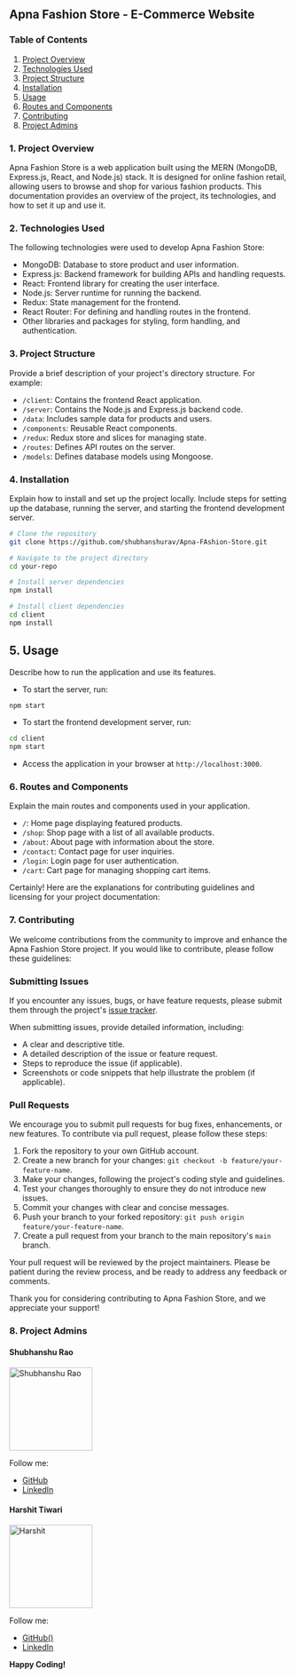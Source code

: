 ## Apna Fashion Store - E-Commerce Website

### Table of Contents

1. [Project Overview](#project-overview)
2. [Technologies Used](#technologies-used)
3. [Project Structure](#project-structure)
4. [Installation](#installation)
5. [Usage](#usage)
6. [Routes and Components](#routes-and-components)
7. [Contributing](#contributing)
8. [Project Admins](#project-admins)

### 1. Project Overview <a name="project-overview"></a>

Apna Fashion Store is a web application built using the MERN (MongoDB, Express.js, React, and Node.js) stack. It is designed for online fashion retail, allowing users to browse and shop for various fashion products. This documentation provides an overview of the project, its technologies, and how to set it up and use it.

### 2. Technologies Used <a name="technologies-used"></a>

The following technologies were used to develop Apna Fashion Store:

- MongoDB: Database to store product and user information.
- Express.js: Backend framework for building APIs and handling requests.
- React: Frontend library for creating the user interface.
- Node.js: Server runtime for running the backend.
- Redux: State management for the frontend.
- React Router: For defining and handling routes in the frontend.
- Other libraries and packages for styling, form handling, and authentication.

### 3. Project Structure <a name="project-structure"></a>

Provide a brief description of your project's directory structure. For example:

- `/client`: Contains the frontend React application.
- `/server`: Contains the Node.js and Express.js backend code.
- `/data`: Includes sample data for products and users.
- `/components`: Reusable React components.
- `/redux`: Redux store and slices for managing state.
- `/routes`: Defines API routes on the server.
- `/models`: Defines database models using Mongoose.

### 4. Installation <a name="installation"></a>

Explain how to install and set up the project locally. Include steps for setting up the database, running the server, and starting the frontend development server.

```bash
# Clone the repository
git clone https://github.com/shubhanshurav/Apna-FAshion-Store.git

# Navigate to the project directory
cd your-repo

# Install server dependencies
npm install

# Install client dependencies
cd client
npm install
```

## 5. Usage <a name="usage"></a>

Describe how to run the application and use its features.

- To start the server, run:

```bash
npm start
```

- To start the frontend development server, run:

```bash
cd client
npm start
```

- Access the application in your browser at `http://localhost:3000`.

### 6. Routes and Components <a name="routes-and-components"></a>

Explain the main routes and components used in your application.

- `/`: Home page displaying featured products.
- `/shop`: Shop page with a list of all available products.
- `/about`: About page with information about the store.
- `/contact`: Contact page for user inquiries.
- `/login`: Login page for user authentication.
- `/cart`: Cart page for managing shopping cart items.

Certainly! Here are the explanations for contributing guidelines and licensing for your project documentation:

### 7. Contributing <a name="contributing"></a>

We welcome contributions from the community to improve and enhance the Apna Fashion Store project. If you would like to contribute, please follow these guidelines:

### Submitting Issues

If you encounter any issues, bugs, or have feature requests, please submit them through the project's [issue tracker](https://github.com/shubhanshurav/Apna-FAshion-Store/issues).

When submitting issues, provide detailed information, including:

- A clear and descriptive title.
- A detailed description of the issue or feature request.
- Steps to reproduce the issue (if applicable).
- Screenshots or code snippets that help illustrate the problem (if applicable).

### Pull Requests

We encourage you to submit pull requests for bug fixes, enhancements, or new features. To contribute via pull request, please follow these steps:

1. Fork the repository to your own GitHub account.
2. Create a new branch for your changes: `git checkout -b feature/your-feature-name`.
3. Make your changes, following the project's coding style and guidelines.
4. Test your changes thoroughly to ensure they do not introduce new issues.
5. Commit your changes with clear and concise messages.
6. Push your branch to your forked repository: `git push origin feature/your-feature-name`.
7. Create a pull request from your branch to the main repository's `main` branch.

Your pull request will be reviewed by the project maintainers. Please be patient during the review process, and be ready to address any feedback or comments.

Thank you for considering contributing to Apna Fashion Store, and we appreciate your support!

### 8. Project Admins <a name="project-admins"></a>

#### Shubhanshu Rao

<p>
  <img src="https://github.com/shubhanshurav/Apna-Fashion-Store/assets/87806305/caa94905-3bf8-4e54-9aec-1125401d3b14" alt="Shubhanshu Rao" width="150" height="150">
</p>

Follow me:
- [GitHub](https://github.com/shubhanshurav)
- [LinkedIn](https://www.linkedin.com/in/shubhanshu-rao-052320208/)

#### Harshit Tiwari

<p>
  <img src="https://github.com/shubhanshurav/Apna-Fashion-Store/assets/87806305/29769d6e-1b75-44ea-8651-a6d522e08ffb" alt="Harshit" width="150" height="150">
</p>

Follow me:
- [GitHub()](https://github.com/harshitaipro)
- [LinkedIn](https://www.linkedin.com/in/harshit-tiwari-00b0b8204)




**Happy Coding!**
